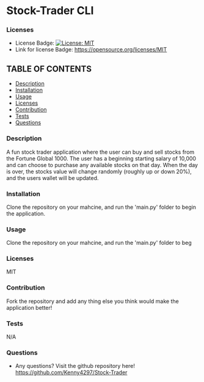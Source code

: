   # Stock-Trader CLI

  ### Licenses
  * License Badge: [![License: MIT](https://img.shields.io/badge/License-MIT-yellow.svg)](https://opensource.org/licenses/MIT)
  * Link for license Badge: https://opensource.org/licenses/MIT

  ## TABLE OF CONTENTS
  * [Description](#description)
  * [Installation](#installation)
  * [Usage](#usage)
  * [Licenses](#licenses)
  * [Contribution](#contribution)
  * [Tests](#tests)
  * [Questions](#questions)

  ### Description
  A fun stock trader application where the user can buy and sell stocks from the Fortune Global 1000. The user has a beginning starting salary of 10,000 and can choose to purchase any available stocks on that day. When the day is over, the stocks value will change randomly (roughly up or down 20%), and the users wallet will be updated. 

  ### Installation
  Clone the repository on your mahcine, and run the 'main.py' folder to begin the application.

  ### Usage
  Clone the repository on your mahcine, and run the 'main.py' folder to beg

  ### Licenses
  MIT

  ### Contribution
  Fork the repository and add any thing else you think would make the application better!

  ### Tests
  N/A

  ### Questions
  * Any questions? Visit the github repository here! https://github.com/Kenny4297/Stock-Trader
